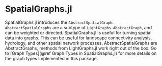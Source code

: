 # SpatialGraphs.jl

SpatialGraphs.jl introduces the `AbstractSpatialGraph`. `AbstractSpatialGraphs` 
are a subtype of `LightGraphs.AbstractGraph`, and can be weighted or directed.
SpatialGraphs.jl is useful for turning spatial data into graphs. This can be
useful for landscape connectivity analysis, hydrology, and other spatial
network processes. AbstractSpatialGraphs are AbstractGraphs, methods from 
LightGraphs.jl work right out of the box. 
Go to [Graph Types](@ref Graph Types in SpatialGraphs.jl) for more details on the graph types implemented in 
this package.

